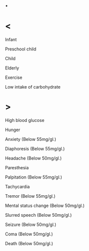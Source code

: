 # .

# <

Infant

Preschool child

Child

Elderly

Exercise

Low intake of carbohydrate

# >

High blood glucose

Hunger

Anxiety
(Below 55mg/gl.)

Diaphoresis
(Below 55mg/gl.)

Headache
(Below 50mg/gl.)

Paresthesia

Palpitation
(Below 55mg/gl.)

Tachycardia

Tremor
(Below 55mg/gl.)

Mental status change
(Below 50mg/gl.)

Slurred speech
(Below 50mg/gl.)

Seizure
(Below 50mg/gl.)

Coma
(Below 50mg/gl.)

Death
(Below 50mg/gl.)
